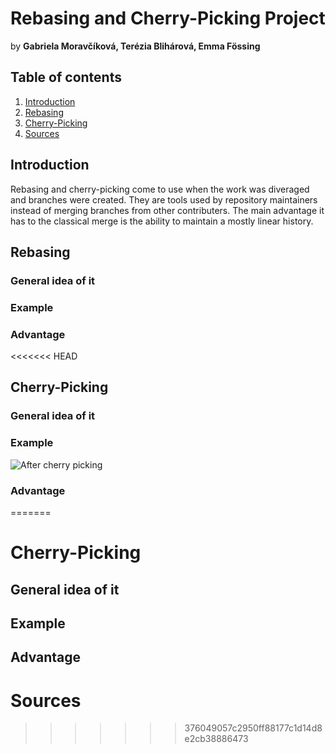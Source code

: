 # Rebasing and Cherry-Picking Project
by **Gabriela Moravčíková, Terézia Blihárová, Emma Fössing**

## Table of contents 
1. [Introduction](#introduction)
2. [Rebasing](#rebasing)   
3. [Cherry-Picking](#cherry-picking)
4. [Sources](#sources)


## Introduction
Rebasing and cherry-picking come to use when the work was diveraged and branches were created. They are tools used by repository maintainers instead of merging branches from other contributers. The main advantage it has to the classical merge is the ability to maintain a mostly linear history.

## Rebasing
### General idea of it
### Example
### Advantage

<<<<<<< HEAD
## Cherry-Picking
### General idea of it
### Example
![After cherry picking](/Users/gabrielamoravcikova/project/Version_Control_Project)

### Advantage
=======
# Cherry-Picking
## General idea of it
## Example
## Advantage

# Sources
>>>>>>> 376049057c2950ff88177c1d14d8e2cb38886473
